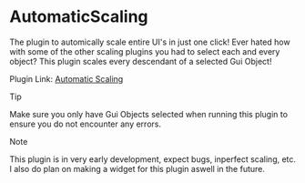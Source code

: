 # AutomaticScaling

The plugin to automically scale entire UI's in just one click!
Ever hated how with some of the other scaling plugins you had to select each and every object? This plugin scales every descendant of a selected Gui Object!

Plugin Link: [Automatic Scaling](https://create.roblox.com/store/asset/18726793527/Automatic-Scaling?externalSource=www)

> [!TIP]
> Make sure you only have Gui Objects selected when running this plugin to ensure you do not encounter any errors.

> [!NOTE]
> This plugin is in very early development, expect bugs, inperfect scaling, etc.
> I also do plan on making a widget for this plugin aswell in the future.

